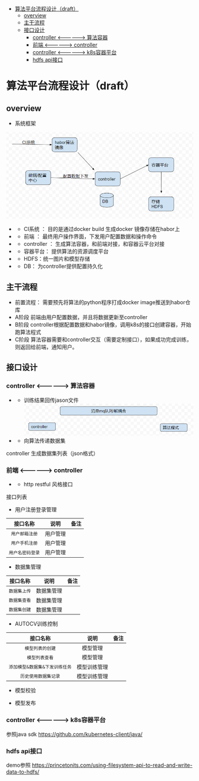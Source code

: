 <!-- TOC -->

- [算法平台流程设计（draft）](#算法平台流程设计draft)
    - [overview](#overview)
    - [主干流程](#主干流程)
    - [接口设计](#接口设计)
        - [controller <------> 算法容器](#controller--------算法容器)
        - [前端 <------> controller](#前端--------controller)
        - [controller  <------> k8s容器平台](#controller---------k8s容器平台)
        - [hdfs api接口](#hdfs-api接口)

<!-- /TOC -->
# 算法平台流程设计（draft）

## overview

* 系统框架

![performance_write_general](images/流程图v2.png)

* * CI系统 ： 目的是通过docker build 生成docker 镜像存储在habor上
* * 前端 ： 最终用户操作界面，下发用户配置数据和操作命令
* * controller ： 生成算法容器，和前端对接，和容器云平台对接
* * 容器平台： 提供算法的资源调度平台
* * HDFS：统一图片和模型存储
* * DB： 为controller提供配置持久化

## 主干流程

* 前置流程： 需要预先将算法的python程序打成docker image推送到habor仓库
* A阶段 前端由用户配置数据，并且将数据更新至controller
* B阶段 controller根据配置数据和habor镜像，调用k8s的接口创建容器，开始跑算法程式
* C阶段 算法容器需要和controller交互（需要定制接口），如果成功完成训练，则返回给前端，通知用户。

## 接口设计

### controller <------> 算法容器

* * 训练结果回传jason文件
![消息队列](images/mq.png)

* * 向算法传递数据集

controller 生成数据集列表（json格式）




### 前端 <------> controller

* * http restful 风格接口

接口列表




* 用户注册登录管理

|接口名称 | 说明 | 备注|
|:--: | :--: | :--:
|`用户邮箱注册` | 用户管理 |  |
|`用户手机注册` | 用户管理 |  |
|`用户名密码登录` | 用户管理 |  |

* 数据集管理

|接口名称 | 说明 | 备注|
|:--: | :--: | :--:
|`数据集上传` | 数据集管理 |  |
|`数据集查看` | 数据集管理 |  |
|`数据集创建` | 数据集管理 |  |

* AUTOCV训练控制


|接口名称 | 说明 | 备注|
|:--: | :--: | :--:
|`模型列表的创建` | 模型管理 |  |
|`模型列表查看` | 模型管理 |  |
|`添加模型&数据集&下发训练任务` | 模型训练管理 |  |
|`历史使用数据集记录` | 模型训练管理 |  |

* 模型校验



* 模型发布
### controller  <------> k8s容器平台
参照java sdk https://github.com/kubernetes-client/java/ 

### hdfs api接口

demo参照 https://princetonits.com/using-filesystem-api-to-read-and-write-data-to-hdfs/

